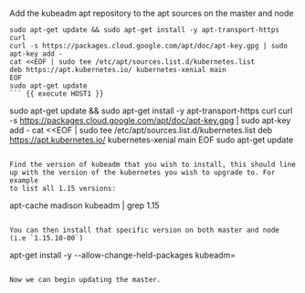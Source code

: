 Add the kubeadm apt repository to the apt sources on the master and node
```
sudo apt-get update && sudo apt-get install -y apt-transport-https curl
curl -s https://packages.cloud.google.com/apt/doc/apt-key.gpg | sudo apt-key add -
cat <<EOF | sudo tee /etc/apt/sources.list.d/kubernetes.list
deb https://apt.kubernetes.io/ kubernetes-xenial main
EOF
sudo apt-get update
``` {{ execute HOST1 }}

```
sudo apt-get update && sudo apt-get install -y apt-transport-https curl
curl -s https://packages.cloud.google.com/apt/doc/apt-key.gpg | sudo apt-key add -
cat <<EOF | sudo tee /etc/apt/sources.list.d/kubernetes.list
deb https://apt.kubernetes.io/ kubernetes-xenial main
EOF
sudo apt-get update
``` {{ execute HOST2 }}

Find the version of kubeadm that you wish to install, this should line
up with the version of the kubernetes you wish to upgrade to. For example
to list all 1.15 versions:

```
apt-cache madison kubeadm | grep 1.15
```{{ execute HOST1 }}

You can then install that specific version on both master and node (i.e `1.15.10-00`)

```
apt-get install -y --allow-change-held-packages kubeadm=<version>
```

Now we can begin updating the master.